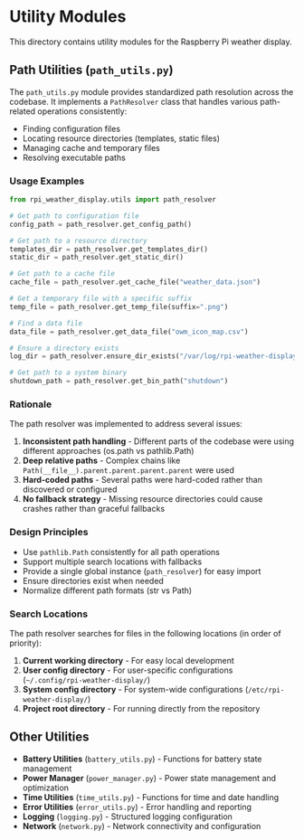 # Utility Modules

This directory contains utility modules for the Raspberry Pi weather display.

## Path Utilities (`path_utils.py`)

The `path_utils.py` module provides standardized path resolution across the codebase. It implements a `PathResolver` class that handles various path-related operations consistently:

- Finding configuration files
- Locating resource directories (templates, static files)
- Managing cache and temporary files
- Resolving executable paths

### Usage Examples

```python
from rpi_weather_display.utils import path_resolver

# Get path to configuration file
config_path = path_resolver.get_config_path()

# Get path to a resource directory
templates_dir = path_resolver.get_templates_dir()
static_dir = path_resolver.get_static_dir()

# Get path to a cache file
cache_file = path_resolver.get_cache_file("weather_data.json")

# Get a temporary file with a specific suffix
temp_file = path_resolver.get_temp_file(suffix=".png")

# Find a data file
data_file = path_resolver.get_data_file("owm_icon_map.csv")

# Ensure a directory exists
log_dir = path_resolver.ensure_dir_exists("/var/log/rpi-weather-display")

# Get path to a system binary
shutdown_path = path_resolver.get_bin_path("shutdown")
```

### Rationale

The path resolver was implemented to address several issues:

1. **Inconsistent path handling** - Different parts of the codebase were using different approaches (os.path vs pathlib.Path)
2. **Deep relative paths** - Complex chains like `Path(__file__).parent.parent.parent.parent` were used
3. **Hard-coded paths** - Several paths were hard-coded rather than discovered or configured
4. **No fallback strategy** - Missing resource directories could cause crashes rather than graceful fallbacks

### Design Principles

- Use `pathlib.Path` consistently for all path operations
- Support multiple search locations with fallbacks
- Provide a single global instance (`path_resolver`) for easy import
- Ensure directories exist when needed
- Normalize different path formats (str vs Path)

### Search Locations

The path resolver searches for files in the following locations (in order of priority):

1. **Current working directory** - For easy local development
2. **User config directory** - For user-specific configurations (`~/.config/rpi-weather-display/`)
3. **System config directory** - For system-wide configurations (`/etc/rpi-weather-display/`)
4. **Project root directory** - For running directly from the repository

## Other Utilities

- **Battery Utilities** (`battery_utils.py`) - Functions for battery state management
- **Power Manager** (`power_manager.py`) - Power state management and optimization
- **Time Utilities** (`time_utils.py`) - Functions for time and date handling
- **Error Utilities** (`error_utils.py`) - Error handling and reporting
- **Logging** (`logging.py`) - Structured logging configuration
- **Network** (`network.py`) - Network connectivity and configuration